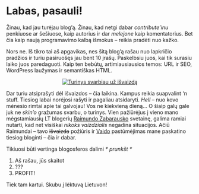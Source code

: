 # Labas, pasauli!

<p>Žinau, kad jau turėjau blog’ą. Žinau, kad netgi dabar <i>contribute’inu</i> penkiuose ar šešiuose, kaip autorius ir dar <i>melejone</i> kaip komentatorius. Bet čia kaip naują programavimo kalbą išmokus – reikia pradėti nuo kažko.</p>
<p>Nors ne. Iš tikro tai aš apgavikas, nes šitą blog’ą rašau nuo lapkričio pradžios ir turiu pasiruošęs jau bent 10 įrašų. Paskelbsiu juos, kai tik surasiu laiko juos paredaguoti. Kaip ten bebūtų, artimiausiausios temos: URL ir SEO, WordPress laužymas ir semantiškas HTML.</p>
<p style="text-align:center;"><a href="https://www.dominykas.lt/attachments/2007/12/turinys-svarbiau-uz-isvaizda.html" rel="attachment wp-att-3" title="Turinys svarbiau už išvaizdą"><img src="https://www.dominykas.lt/uploads/2007/12/turinys-svarbiau.png" alt="Turinys svarbiau už išvaizdą" border="0/"></a></p>
<p>Dar turiu atsiprašyti dėl išvaizdos – čia laikina. Kampus reikia suapvalint ‘n stuff. Tiesiog labai norėjosi rašyti ir pagaliau atsidaryti. <i>Hell</i> – nuo kovo mėnesio rimtai apie tai galvojau! Vos ne kiekvieną dieną… O šiaip galų gale juk ne <i>skin’o</i> gražumas svarbu, o turinys. Vien pažiūrėjus į vieno mano mėgstamiausių LT blogerių <a href="http://www.rzu.lt/">Raimundo Zabarausko</a> svetainę, galima ramiai nutarti, kad net visiškai <i>nikoks vaizdzialis</i> negadina situacijos. Ačiū Raimundai – tavo <strike>išvaizda</strike> požiūris ir <a href="http://www.zilionis.net/">Vaido</a> pastūmėjimas mane paskatino tiesiog bloginti – čia ir dabar.</p>
<p>Tikiuosi būti vertinga blogosferos dalimi <i>* prunkšt *</i></p>
<ol>
<li>Aš rašau, jūs skaitot</li>
<li>???</li>
<li>PROFIT!</li>
</ol>
<p>Tiek tam kartui. Skubu į lėktuvą Lietuvon!</p>